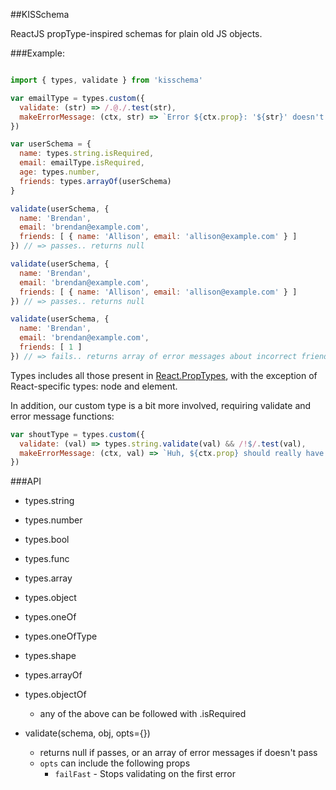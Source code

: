 
##KISSchema

ReactJS propType-inspired schemas for plain old JS objects.

###Example:
```javascript

import { types, validate } from 'kisschema'

var emailType = types.custom({ 
  validate: (str) => /.@./.test(str),
  makeErrorMessage: (ctx, str) => `Error ${ctx.prop}: '${str}' doesn't really look like an email, dude`
})

var userSchema = {
  name: types.string.isRequired,
  email: emailType.isRequired,
  age: types.number,
  friends: types.arrayOf(userSchema)
}

validate(userSchema, {
  name: 'Brendan',
  email: 'brendan@example.com',
  friends: [ { name: 'Allison', email: 'allison@example.com' } ]
}) // => passes.. returns null

validate(userSchema, {
  name: 'Brendan',
  email: 'brendan@example.com',
  friends: [ { name: 'Allison', email: 'allison@example.com' } ]
}) // => passes.. returns null

validate(userSchema, {
  name: 'Brendan',
  email: 'brendan@example.com',
  friends: [ 1 ]
}) // => fails.. returns array of error messages about incorrect friends array

```

Types includes all those present in [React.PropTypes](https://facebook.github.io/react/docs/reusable-components.html#prop-validation), with the exception of React-specific types: node and element.

In addition, our custom type is a bit more involved, requiring validate and error message functions:

```javascript
var shoutType = types.custom({
  validate: (val) => types.string.validate(val) && /!$/.test(val),
  makeErrorMessage: (ctx, val) => `Huh, ${ctx.prop} should really have been shouted.`
})
```

###API

* types.string
* types.number
* types.bool
* types.func
* types.array
* types.object
* types.oneOf
* types.oneOfType
* types.shape
* types.arrayOf
* types.objectOf
  * any of the above can be followed with .isRequired

* validate(schema, obj, opts={})
  * returns null if passes, or an array of error messages if doesn't pass
  * ```opts``` can include the following props
    * ```failFast``` - Stops validating on the first error

